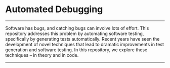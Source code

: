 # Automated Debugging
_______
Software has bugs, and catching bugs can involve lots of effort. This repository addresses this problem by automating software testing, specifically by generating tests automatically. Recent years have seen the development of novel techniques that lead to dramatic improvements in test generation and software testing.  In this repository, we explore these techniques – in theory and in code.

______________________________________________________________________

